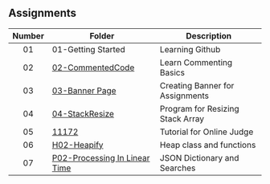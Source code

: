 ## Assignments

| Number | Folder | Description |
| :----: | ------ | ----------- |
| 01 | 01-Getting Started | Learning Github |
| 02 | [02-CommentedCode](./02-CommentedCode) | Learn Commenting Basics |
| 03 | [03-Banner Page](./03-Banner%20Page) | Creating Banner for Assignments |
| 04 | [04-StackResize](./04-StackResize) | Program for Resizing Stack Array |
| 05 | [11172](./11172) | Tutorial for Online Judge |
| 06 | [H02-Heapify](./H02-Heapify) | Heap class and functions |
| 07 | [P02-Processing In Linear Time](./P02-Processing%20In%20Linear%20Time) | JSON Dictionary and Searches |